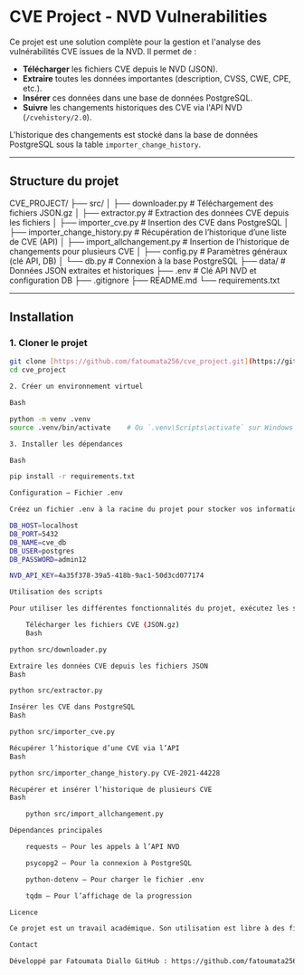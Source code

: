 # CVE Project - NVD Vulnerabilities

Ce projet est une solution complète pour la gestion et l'analyse des vulnérabilités CVE issues de la NVD. Il permet de :

- **Télécharger** les fichiers CVE depuis le NVD (JSON).
- **Extraire** toutes les données importantes (description, CVSS, CWE, CPE, etc.).
- **Insérer** ces données dans une base de données PostgreSQL.
- **Suivre** les changements historiques des CVE via l'API NVD (`/cvehistory/2.0`).

L'historique des changements est stocké dans la base de données PostgreSQL sous la table `importer_change_history`.

---

## Structure du projet

CVE_PROJECT/
├── src/
│   ├── downloader.py             # Téléchargement des fichiers JSON.gz
│   ├── extractor.py              # Extraction des données CVE depuis les fichiers
│   ├── importer_cve.py           # Insertion des CVE dans PostgreSQL
│   ├── importer_change_history.py # Récupération de l’historique d’une liste de CVE (API)
│   ├── import_allchangement.py   # Insertion de l’historique de changements pour plusieurs CVE
│   ├── config.py                 # Paramètres généraux (clé API, DB)
│   └── db.py                     # Connexion à la base PostgreSQL
├── data/                       # Données JSON extraites et historiques
├── .env                        # Clé API NVD et configuration DB
├── .gitignore
├── README.md
└── requirements.txt


---

## Installation

### 1. Cloner le projet

```bash
git clone [https://github.com/fatoumata256/cve_project.git](https://github.com/fatoumata256/cve_project.git)
cd cve_project

2. Créer un environnement virtuel

Bash

python -m venv .venv
source .venv/bin/activate    # Ou `.venv\Scripts\activate` sur Windows

3. Installer les dépendances

Bash

pip install -r requirements.txt

Configuration – Fichier .env

Créez un fichier .env à la racine du projet pour stocker vos informations de configuration locales. Ce fichier est ignoré par Git.

DB_HOST=localhost
DB_PORT=5432
DB_NAME=cve_db
DB_USER=postgres
DB_PASSWORD=admin12

NVD_API_KEY=4a35f378-39a5-418b-9ac1-50d3cd077174

Utilisation des scripts

Pour utiliser les différentes fonctionnalités du projet, exécutez les scripts suivants depuis le répertoire CVE_PROJECT/.

    Télécharger les fichiers CVE (JSON.gz)
    Bash

python src/downloader.py

Extraire les données CVE depuis les fichiers JSON
Bash

python src/extractor.py

Insérer les CVE dans PostgreSQL
Bash

python src/importer_cve.py

Récupérer l’historique d’une CVE via l’API
Bash

python src/importer_change_history.py CVE-2021-44228

Récupérer et insérer l’historique de plusieurs CVE
Bash

    python src/import_allchangement.py

Dépendances principales

    requests — Pour les appels à l’API NVD

    psycopg2 — Pour la connexion à PostgreSQL

    python-dotenv — Pour charger le fichier .env

    tqdm — Pour l’affichage de la progression

Licence

Ce projet est un travail académique. Son utilisation est libre à des fins pédagogiques.

Contact

Développé par Fatoumata Diallo GitHub : https://github.com/fatoumata256

